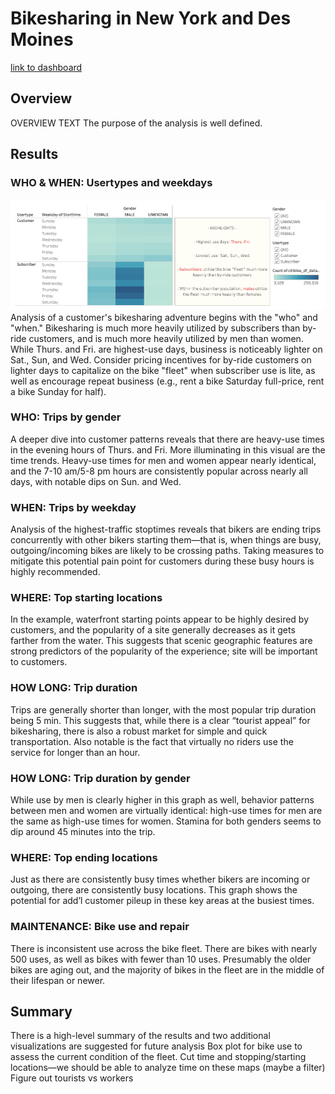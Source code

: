 # Bikesharing in New York and Des Moines
[link to dashboard](https://public.tableau.com/app/profile/chandler.kaiden/viz/NYC_Citibike_Challenge_16235648593520/Story1 "link to dashboard")

## Overview
OVERVIEW TEXT
The purpose of the analysis is well defined.

## Results

### WHO & WHEN: Usertypes and weekdays
![1](https://github.com/crkaide/bikesharing/blob/main/images/1.png?raw=true)
Analysis of a customer's bikesharing adventure begins with the "who" and "when."  Bikesharing is much more heavily utilized by subscribers than by-ride customers, and is much more heavily utilized by men than women.  While Thurs. and Fri. are highest-use days, business is noticeably lighter on Sat., Sun, and Wed.  Consider pricing incentives for by-ride customers on lighter days to capitalize on the bike "fleet" when subscriber use is lite, as well as encourage repeat business (e.g., rent a bike Saturday full-price, rent a bike Sunday for half).

### WHO: Trips by gender
A deeper dive into customer patterns reveals that there are heavy-use times in the evening hours of Thurs. and Fri.  More illuminating in this visual are the time trends.  Heavy-use times for men and women appear nearly identical, and the 7-10 am/5-8 pm hours are consistently popular across nearly all days, with notable dips on Sun. and Wed.

### WHEN: Trips by weekday
Analysis of the highest-traffic stoptimes reveals that bikers are ending trips concurrently with other bikers starting them—that is, when things are busy, outgoing/incoming bikes are likely to be crossing paths.  Taking measures to mitigate this potential pain point for customers during these busy hours is highly recommended.

### WHERE: Top starting locations
In the example, waterfront starting points appear to be highly desired by customers, and the popularity of a site generally decreases as it gets farther from the water.  This suggests that scenic geographic features are strong predictors of the popularity of the experience; site will be important to customers.

### HOW LONG: Trip duration
Trips are generally shorter than longer, with the most popular trip duration being 5 min.  This suggests that, while there is a clear “tourist appeal” for bikesharing, there is also a robust market for simple and quick transportation.  Also notable is the fact that virtually no riders use the service for longer than an hour.

### HOW LONG: Trip duration by gender
While use by men is clearly higher in this graph as well, behavior patterns between men and women are virtually identical:  high-use times for men are the same as high-use times for women.  Stamina for both genders seems to dip around 45 minutes into the trip.

### WHERE: Top ending locations
Just as there are consistently busy times whether bikers are incoming or outgoing, there are consistently busy locations.  This graph shows the potential for add’l customer pileup in these key areas at the busiest times.

### MAINTENANCE: Bike use and repair
There is inconsistent use across the bike fleet.  There are bikes with nearly 500 uses, as well as bikes with fewer than 10 uses.  Presumably the older bikes are aging out, and the majority of bikes in the fleet are in the middle of their lifespan or newer.

## Summary
There is a high-level summary of the results and two additional visualizations are suggested for future analysis
  Box plot for bike use to assess the current condition of the fleet.
  Cut time and stopping/starting locations—we should be able to analyze time on these maps (maybe a filter)
  Figure out tourists vs workers

